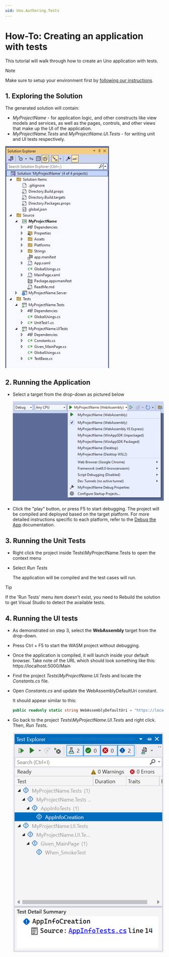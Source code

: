 ```yaml
---
uid: Uno.Authoring.Tests
---
```

# How-To: Creating an application with tests
 
This tutorial will walk through how to create an Uno application with tests.

> [!NOTE]
> Make sure to setup your environment first by [following our instructions](xref:Uno.GetStarted.vs2022).
  
## 1. Exploring the Solution
 
The generated solution will contain:
 
* *MyProjectName* - for application logic, and other constructs like view models and services, as well as the pages, controls, and other views that make up the UI of the application.
* *MyProjectName.Tests* and *MyProjectName.UI.Tests* - for writing unit and UI tests respectively.
 
![The structure of the generated solution](Assets/ProjectStructure-Tests-min.png)
 
## 2. Running the Application
 
* Select a target from the drop-down as pictured below
 
    ![A screenshot of the generated targets](Assets/GeneratedTargets-min.png)
 
* Click the "play" button, or press F5 to start debugging. The project will be compiled and deployed based on the target platform. For more detailed instructions specific to each platform, refer to the [Debug the App](xref:Uno.GettingStarted.CreateAnApp.VS2022#debug-the-app) documentation.
 
## 3. Running the Unit Tests
 
* Right click the project inside Tests\\MyProjectName.Tests to open the context menu
 
* Select *Run Tests*
 
   The application will be compiled and the test cases will run.
 
> [!TIP]
> If the 'Run Tests' menu item doesn't exist, you need to Rebuild the solution to get Visual Studio to detect the available tests.
 
## 4. Running the UI tests
 
* As demonstrated on step 3, select the **WebAssembly** target from the drop-down.
 
* Press Ctrl + F5 to start the WASM project without debugging.
 
* Once the application is compiled, it will launch inside your default browser. Take note of the URL which should look something like this: https://localhost:5000/Main
 
* Find the project *Tests\\MyProjectName.UI.Tests* and locate the *Constants.cs* file.
 
* Open *Constants.cs* and update the WebAssemblyDefaultUri constant.
 
    It should appear similar to this:
 
    ```cs
    public readonly static string WebAssemblyDefaultUri = "https://localhost:5000/";
    ```
 
* Go back to the project *Tests\\MyProjectName.UI.Tests* and right click. Then, *Run Tests*.
 
    ![Test Explorer in VS](Assets/TestExplorer-min.png)
